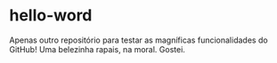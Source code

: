# hello-word
Apenas outro repositório para testar as magníficas funcionalidades do GitHub!
Uma belezinha rapais, na moral.
Gostei.
